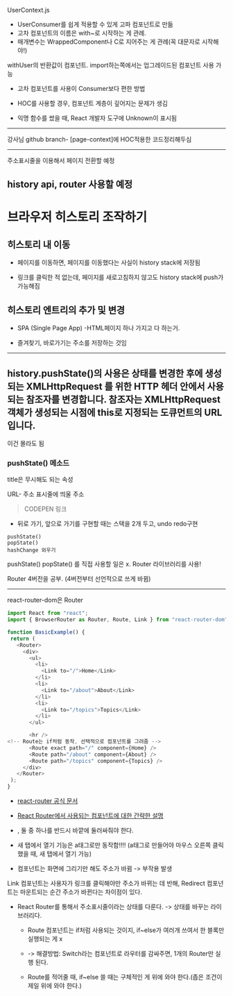 UserContext.js
- UserConsumer를 쉽게 적용할 수 있게 고파 컴포넌트로 만듦
- 고차 컴포넌트의 이름은 with~로 시작하는 게 관례.
- 매개변수는 WrappedComponent나 C로 지어주는 게 관례(꼭 대문자로 시작해야!)

withUser의 반환값이 컴포넌트. import하는쪽에서는 업그레이드된 컴포넌트 사용 가능

- 고차 컴포넌트를 사용이 Consumer보다 편한 방법

- HOC를 사용할 경우, 컴포넌트 계층이 깊어지는 문제가 생김

- 익명 함수를 썼을 때, React 개발자 도구에 Unknown이 표시됨


---

강사님 github branch- [page-context]에 HOC적용한 코드정리해두심



---
주소표시줄을 이용해서 페이지 전환할 예정

history api, router 사용할 예정
---
# 브라우저 히스토리 조작하기
## 히스토리 내 이동
- 페이지를 이동하면, 페이지를 이동했다는 사실이 history stack에 저장됨

- 링크를 클릭한 적 없는데, 페이지를 새로고침하지 않고도 history stack에 push가 가능해짐

## 히스토리 엔트리의 추가 및 변경
- SPA (Single Page App) -HTML페이지 하나 가지고 다 하는거.

- 즐겨찾기, 바로가기는 주소를 저장하는 것임

---
history.pushState()의 사용은 상태를 변경한 후에 생성되는 XMLHttpRequest 를 위한 HTTP 헤더 안에서 사용되는 참조자를 변경합니다. 참조자는 XMLHttpRequest 객체가 생성되는 시점에 this로 지정되는 도큐먼트의 URL입니다.
---
이건 몰라도 됨


### pushState() 메소드 
title은 무시해도 되는 속성

URL- 주소 표시줄에 띄울 주소

>CODEPEN 링크

- 뒤로 가기, 앞으로 가기를 구현할 때는 스택을 2개 두고, undo redo구현

```
pushState()
popState()
hashChange 외우기
```

pushState()
popState()
를 직접 사용할 일은 x. Router 라이브러리를 사용!

 Router  4버전을 공부. (4버전부터 선언적으로 쓰게 바뀜)


---
 react-router-dom은 Router

 ```js
 import React from "react";
import { BrowserRouter as Router, Route, Link } from "react-router-dom";

function BasicExample() {
  return (
    <Router>
      <div>
        <ul>
          <li>
            <Link to="/">Home</Link>
          </li>
          <li>
            <Link to="/about">About</Link>
          </li>
          <li>
            <Link to="/topics">Topics</Link>
          </li>
        </ul>

        <hr />
<!-- Route는 if처럼 동작, 선택적으로 컴포넌트를 그려줌 -->
        <Route exact path="/" component={Home} />
        <Route path="/about" component={About} />
        <Route path="/topics" component={Topics} />
      </div>
    </Router>
  );
}
```
- [react-router 공식 문서](https://reacttraining.com/react-router/web/example/basic)
- [React Router에서 사용되는 컴포넌트에 대한 간략한 설명](https://gist.github.com/seungha-kim/2810b1f14458211dfc2bcc6b061a70af)

- <BrowserRouter />, <HashRouter /> 둘 중 하나를 반드시 바깥에 둘러싸줘야 한다.
- 새 탭에서 열기 기능은 a태그로만 동작함!!!!
(a태그로 만들어야 마우스 오른쪽 클릭했을 때, 새 탭에서 열기 가능)

- <Redirect />컴포넌트는 화면에 그리기만 해도 주소가 바뀜
-> 부작용 발생

Link 컴포넌트는 사용자가 링크를 클릭해야만 주소가 바뀌는 데 반해, Redirect 컴포넌트는 마운트되는 순간 주소가 바뀐다는 차이점이 있다.

- React Router를 통해서 주소표시줄이라는 상태를 다룬다.
-> 상태를 바꾸는 라이브러리다.
  

  - Route 컴포넌트는 if처럼 사용되는 것이지, if~else가 여러개 쓰여서 한 블록만 실행되는 게 x
  - -> 해결방법:  Switch라는 컴포넌트로 라우터를 감싸주면, 1개의 Router만 실행 된다.


  - Route를 적어줄 때, if~else 쓸 때는 구체적인 게 위에 와야 한다.(좁은 조건이 제일 위에 와야 한다.)
  